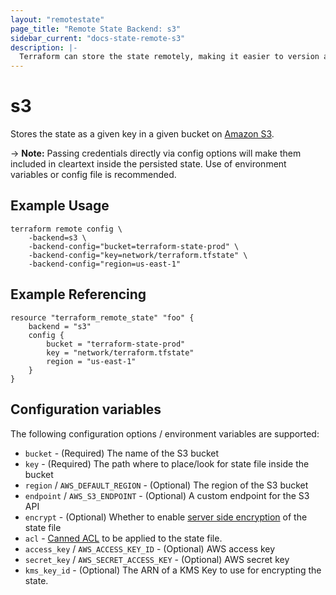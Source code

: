 ```yaml
---
layout: "remotestate"
page_title: "Remote State Backend: s3"
sidebar_current: "docs-state-remote-s3"
description: |-
  Terraform can store the state remotely, making it easier to version and work with in a team.
---
```


# s3

Stores the state as a given key in a given bucket on [Amazon S3](https://aws.amazon.com/s3/).

-> **Note:** Passing credentials directly via config options will
make them included in cleartext inside the persisted state.
Use of environment variables or config file is recommended.

## Example Usage

```
terraform remote config \
	-backend=s3 \
	-backend-config="bucket=terraform-state-prod" \
	-backend-config="key=network/terraform.tfstate" \
	-backend-config="region=us-east-1"
```

## Example Referencing

```
resource "terraform_remote_state" "foo" {
	backend = "s3"
	config {
		bucket = "terraform-state-prod"
		key = "network/terraform.tfstate"
		region = "us-east-1"
	}
}
```

## Configuration variables

The following configuration options / environment variables are supported:

 * `bucket` - (Required) The name of the S3 bucket
 * `key` - (Required) The path where to place/look for state file inside the bucket
 * `region` / `AWS_DEFAULT_REGION` - (Optional) The region of the S3 bucket
 * `endpoint` / `AWS_S3_ENDPOINT` - (Optional) A custom endpoint for the S3 API
 * `encrypt` - (Optional) Whether to enable [server side encryption](https://docs.aws.amazon.com/AmazonS3/latest/dev/UsingServerSideEncryption.html)
    of the state file
 * `acl` - [Canned ACL](https://docs.aws.amazon.com/AmazonS3/latest/dev/acl-overview.html#canned-acl)
    to be applied to the state file.
 * `access_key` / `AWS_ACCESS_KEY_ID` - (Optional) AWS access key
 * `secret_key` / `AWS_SECRET_ACCESS_KEY` - (Optional) AWS secret key
 * `kms_key_id` - (Optional) The ARN of a KMS Key to use for encrypting the state.
